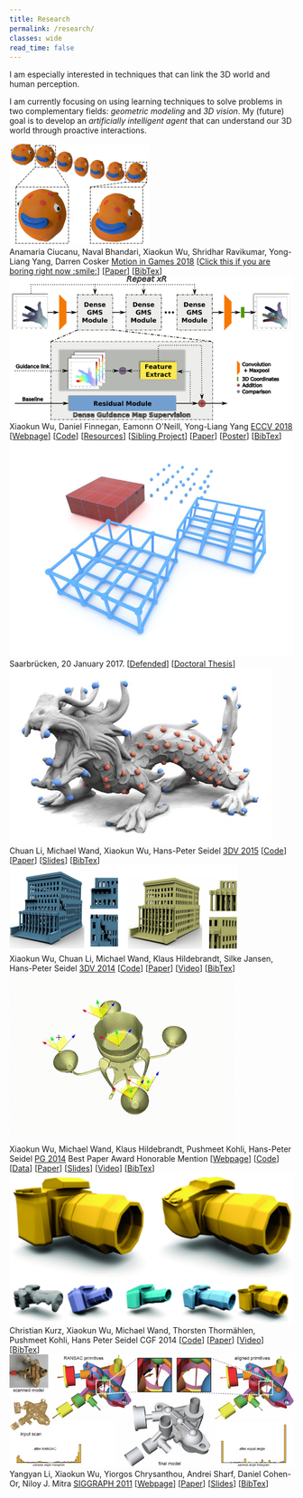 ```yaml
---
title: Research
permalink: /research/
classes: wide
read_time: false
---
```

I am especially interested in techniques that can link the 3D world and human perception.

I am currently focusing on using learning techniques to solve problems in two complementary fields: _geometric modeling_ and _3D vision_.
My (future) goal is to develop an _artificially intelligent agent_ that can understand our 3D world through proactive interactions.

<div class="pub_row">
  <div class="pub_img">
    <img src="/research/18StopMotion/blob_fish.png">
  </div>
  <div class="pub_txt">
    <title>E-StopMotion: digitizing stop motion for enhanced animation and games</title>
    <author>Anamaria Ciucanu, Naval Bhandari, Xiaokun Wu, Shridhar Ravikumar, Yong-Liang Yang, Darren Cosker</author>
    <publisher><a href="http://cyprusconferences.org/mig2018/">Motion in Games 2018</a></publisher>
    <links>
      [<a href="/research/18StopMotion/blob_fish.gif">Click this if you are boring right now :smile:</a>]
      [<a href="https://dl.acm.org/citation.cfm?id=3274505">Paper</a>]
      [<a href="/research/18StopMotion/18StopMotion.txt">BibTex</a>]
    </links>
  </div>
</div>

<div class="pub_row">
  <div class="pub_img">
    <img src="/research/18HandPose/eccv2018pipeline.png">
  </div>
  <div class="pub_txt">
    <title>HandMap: Robust hand pose estimation via intermediate dense guidance map supervision</title>
    <author>Xiaokun Wu, Daniel Finnegan, Eamonn O'Neill, Yong-Liang Yang</author>
    <publisher><a href="https://eccv2018.org/">ECCV 2018</a></publisher>
    <links>
      [<a href="/research/18HandPose/18HandPose">Webpage</a>]
      [<a href="https://github.com/xkunwu/depth-hand">Code</a>]
      [<a href="https://github.com/xkunwu/depth-hand/blob/master/code/README.md#resources">Resources</a>]
      [<a href="/projects/hand-track/hand-track">Sibling Project</a>]
      [<a href="http://openaccess.thecvf.com/content_ECCV_2018/papers/Xiaokun_Wu_HandMap_Robust_Hand_ECCV_2018_paper.pdf">Paper</a>]
      [<a href="/research/18HandPose/eccv2018poster1813.pdf">Poster</a>]
      [<a href="/research/18HandPose/Wu18HandPose.txt">BibTex</a>]
    </links>
  </div>
</div>

<!-- <img src="/research/18HandPose/eccv2018pipeline.png">
**HandMap: Robust hand pose estimation via intermediate dense guidance map supervision**  
Xiaokun Wu, Daniel Finnegan, Eamonn O'Neill, Yong-Liang Yang  
_ECCV 2018_  
\[Webpage\]\[Paper\]   -->

<div class="pub_row">
  <div class="pub_img">
    <img src="/research/17Thesis/regular_structure.jpg">
  </div>
  <div class="pub_txt">
    <title>Structure-aware content creation: detection, retargeting and deformation</title>
    <author>Saarbrücken, 20 January 2017.</author>
    <links>
      [<a href="/pages/about/phd-defended">Defended</a>]
      [<a href="https://publikationen.sulb.uni-saarland.de/handle/20.500.11880/26753">Doctoral Thesis</a>]
    </links>
  </div>
</div>

<div class="pub_row">
  <div class="pub_img">
    <img src="/research/15CoOccurrence/dragonTiles.jpg">
  </div>
  <div class="pub_txt">
    <title>Approximate 3D Partial Symmetry Detection Using Co-occurrence Analysis</title>
    <author>Chuan Li, Michael Wand, Xiaokun Wu, Hans-Peter Seidel</author>
    <publisher><a href="http://3dv2015.inria.fr/index.html">3DV 2015</a></publisher>
    <links>
      [<a href="https://github.com/xkunwu/zum-GeoXL35">Code</a>]
      [<a href="https://ieeexplore.ieee.org/document/7335511">Paper</a>]
      <!-- [<a href="/research/15CoOccurrence/15CoOccurrence.prepress.pdf">Paper</a>] -->
      [<a href="/research/15CoOccurrence/15CoOccurrence.slides.pdf">Slides</a>]
      [<a href="/research/15CoOccurrence/Li15CoOccurrence.txt">BibTex</a>]
    </links>
  </div>
</div>

<div class="pub_row">
  <div class="pub_img">
    <img src="/research/14Retarget/compare.png">
  </div>
  <div class="pub_txt">
    <title>3D Model Retargeting Using Offset Statistics</title>
    <author>Xiaokun Wu, Chuan Li, Michael Wand, Klaus Hildebrandt, Silke Jansen, Hans-Peter Seidel</author>
    <publisher><a href="http://www.3dimpvt.org/">3DV 2014</a></publisher>
    <links>
      [<a href="https://github.com/xkunwu/zum-GeoXL35">Code</a>]
      [<a href="/research/14Retarget/14Retarget.prepress.pdf">Paper</a>]
      [<a href="/research/14Retarget/14Retarget.24.mp4">Video</a>]
      [<a href="/research/14Retarget/Wu14Retarget.txt">BibTex</a>]
    </links>
  </div>
</div>

<div class="pub_row">
  <div class="pub_img">
    <img src="/research/14SymmEdit/CenterPiece.gif">
  </div>
  <div class="pub_txt">
    <title>Real-Time Symmetry-Preserving Deformation</title>
    <author>Xiaokun Wu, Michael Wand, Klaus Hildebrandt, Pushmeet Kohli, Hans-Peter Seidel</author>
    <publisher><a href="http://graphics.ewha.ac.kr/PG14/">PG 2014</a></publisher>
    <award>Best Paper Award Honorable Mention</award>
    <links>
      [<a href="/research/14SymmEdit/14SymmEdit">Webpage</a>]
      [<a href="https://github.com/xkunwu/zum-GeoXL35">Code</a>]
      [<a href="https://pan.baidu.com/s/1KTEuM9KofSSXp4-KKXaQzg">Data</a>]
      [<a href="/research/14SymmEdit/14SymmEdit.prepress.pdf">Paper</a>]
      [<a href="/research/14SymmEdit/14SymmEdit.slides.pdf">Slides</a>]
      [<a href="/research/14SymmEdit/media/14SymmEdit.24.mp4">Video</a>]
      [<a href="/research/14SymmEdit/Wu14SymmEdit.txt">BibTex</a>]
    </links>
  </div>
</div>

<div class="pub_row">
  <div class="pub_img">
    <img src="/research/14SymmDeform/camera.png">
  </div>
  <div class="pub_txt">
    <title>Symmetry-Aware Template Deformation and Fitting</title>
    <author>Christian Kurz, Xiaokun Wu, Michael Wand, Thorsten Thormählen, Pushmeet Kohli, Hans Peter Seidel</author>
    <publisher>CGF 2014</publisher>
    <links>
      [<a href="https://github.com/xkunwu/zum-GeoXL35">Code</a>]
      [<a href="https://onlinelibrary.wiley.com/doi/full/10.1111/cgf.12344">Paper</a>]
      <!-- [<a href="/research/14SymmDeform/14SymmDeform.prepress.pdf">Paper</a>] -->
      [<a href="/research/14SymmDeform/14SymmDeform.24.mp4">Video</a>]
      [<a href="/research/14SymmDeform/Kurz14SymmDeform.txt">BibTex</a>]
    </links>
  </div>
</div>

<div class="pub_row">
  <div class="pub_img">
    <img src="/research/11GlobFit/pipe_surface.jpg">
  </div>
  <div class="pub_txt">
    <title>GlobFit: Consistently Fitting Primitives by Discovering Global Relations</title>
    <author>Yangyan Li, Xiaokun Wu, Yiorgos Chrysanthou, Andrei Sharf, Daniel Cohen-Or, Niloy J. Mitra</author>
    <publisher><a href="http://s2011.siggraph.org/">SIGGRAPH 2011</a></publisher>
    <links>
      [<a href="http://vecg.cs.ucl.ac.uk/Projects/SmartGeometry/globFit/globFit_sigg11.html">Webpage</a>]
      [<a href="http://vecg.cs.ucl.ac.uk/Projects/SmartGeometry/globFit/paper_docs/globFit_sigg11.pdf">Paper</a>]
      [<a href="http://vecg.cs.ucl.ac.uk/Projects/SmartGeometry/globFit/paper_docs/globFit_slides_sigg11.pptx">Slides</a>]
      [<a href="/research/11GlobFit/Li11GlobFit.txt">BibTex</a>]
    </links>
  </div>
</div>
